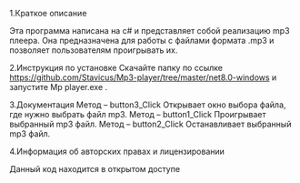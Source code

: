 1.Краткое описание 

Эта программа написана на c# и представляет собой реализацию mp3 плеера. Она предназначена для работы с файлами формата .mp3 и позволяет пользователям проигрывать их.

2.Инструкция по установке
Скачайте папку по ссылке https://github.com/Stavicus/Mp3-player/tree/master/net8.0-windows
и запустите Mp player.exe .

3.Документация
Метод – button3_Click
Открывает окно выбора файла, где нужно выбрать файл mp3.
Метод – button1_Click
Проигрывает выбранный mp3 файл.
Метод – button2_Click
Останавливает выбранный mp3 файл.

4.Информация об авторских правах и лицензировании

Данный код находится в открытом доступе
